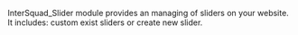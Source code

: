 InterSquad_Slider module provides an managing of sliders on your website. It includes: custom exist sliders or create new slider.